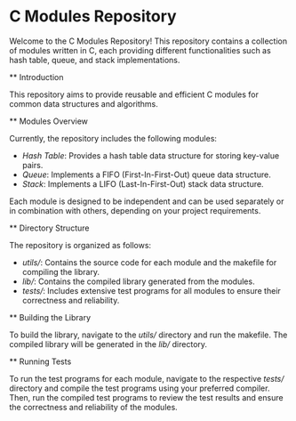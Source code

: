 # C Modules Repository

Welcome to the C Modules Repository! This repository contains a collection of modules written in C, each providing different functionalities such as hash table, queue, and stack implementations.

** Introduction

This repository aims to provide reusable and efficient C modules for common data structures and algorithms.

** Modules Overview

Currently, the repository includes the following modules:

- *Hash Table*: Provides a hash table data structure for storing key-value pairs.
- *Queue*: Implements a FIFO (First-In-First-Out) queue data structure.
- *Stack*: Implements a LIFO (Last-In-First-Out) stack data structure.

Each module is designed to be independent and can be used separately or in combination with others, depending on your project requirements.

** Directory Structure

The repository is organized as follows:

- *utils/*: Contains the source code for each module and the makefile for compiling the library.
- *lib/*: Contains the compiled library generated from the modules.
- *tests/*: Includes extensive test programs for all modules to ensure their correctness and reliability.

** Building the Library

To build the library, navigate to the *utils/* directory and run the makefile. The compiled library will be generated in the *lib/* directory.

** Running Tests

To run the test programs for each module, navigate to the respective *tests/* directory and compile the test programs using your preferred compiler. Then, run the compiled test programs to review the test results and ensure the correctness and reliability of the modules.
